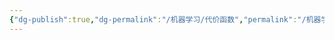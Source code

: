 ```yaml
---
{"dg-publish":true,"dg-permalink":"/机器学习/代价函数","permalink":"/机器学习/代价函数/","dgPassFrontmatter":true}
---
```


